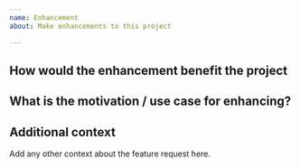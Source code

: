 ```yaml
---
name: Enhancement
about: Make enhancements to this project

---
```


<!--
Describe what enhancement you would like to make. 
-->

## How would the enhancement benefit the project 

<!--
Describe the reason here
-->

## What is the motivation / use case for enhancing?
<!-- Describe the motivation or the concrete use case. -->

## Additional context

Add any other context about the feature request here.
